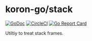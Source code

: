 # koron-go/stack

[![GoDoc](https://godoc.org/github.com/koron-go/stack?status.svg)](https://godoc.org/github.com/koron-go/stack)
[![CircleCI](https://img.shields.io/circleci/project/github/koron-go/stack/master.svg)](https://circleci.com/gh/koron-go/stack/tree/master)
[![Go Report Card](https://goreportcard.com/badge/github.com/koron-go/stack)](https://goreportcard.com/report/github.com/koron-go/stack)

Utiltiy to treat stack frames.
